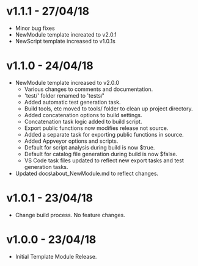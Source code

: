 # v1.1.1 - 27/04/18
- Minor bug fixes
- NewModule template increated to v2.0.1
- NewScript template increased to v1.0.1s

# v1.1.0 - 24/04/18
* NewModule template increased to v2.0.0
  * Various changes to comments and documentation.
  * 'test/' folder renamed to 'tests/'
  * Added automatic test generation task.
  * Build tools, etc moved to tools/ folder to clean up project directory.
  * Added concatenation options to build settings.
  * Concatenation task logic added to build script.
  * Export public functions now modifies release not source.
  * Added a separate task for exporting public functions in source.
  * Added Appveyor options and scripts.
  * Default for script analysis during build is now $true.
  * Default for catalog file generation during build is now $false.
  * VS Code task files updated to reflect new export tasks and test generation tasks.
* Updated docs\about_NewModule.md to reflect changes.

# v1.0.1 - 23/04/18
- Change build process. No feature changes.

# v1.0.0 - 23/04/18
- Initial Template Module Release.